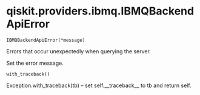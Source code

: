 <span id="qiskit-providers-ibmq-ibmqbackendapierror" />

# qiskit.providers.ibmq.IBMQBackendApiError

`IBMQBackendApiError(*message)`

Errors that occur unexpectedly when querying the server.

Set the error message.

`with_traceback()`

Exception.with\_traceback(tb) – set self.\_\_traceback\_\_ to tb and return self.
